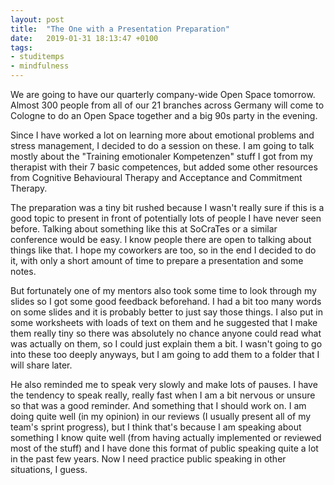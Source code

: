 ```yaml
---
layout: post
title:  "The One with a Presentation Preparation"
date:   2019-01-31 18:13:47 +0100
tags: 
- studitemps
- mindfulness
---
```


We are going to have our quarterly company-wide Open Space tomorrow. Almost 300 people from all of our 21 branches across Germany will come to Cologne to do an Open Space together and a big 90s party in the evening.

Since I have worked a lot on learning more about emotional problems and stress management, I decided to do a session on these. I am going to talk mostly about the "Training emotionaler Kompetenzen" stuff I got from my therapist with their 7 basic competences, but added some other resources from Cognitive Behavioural Therapy and Acceptance and Commitment Therapy.

The preparation was a tiny bit rushed because I wasn't really sure if this is a good topic to present in front of potentially lots of people I have never seen before. Talking about something like this at SoCraTes or a similar conference would be easy. I know people there are open to talking about things like that. I hope my coworkers are too, so in the end I decided to do it, with only a short amount of time to prepare a presentation and some notes.

But fortunately one of my mentors also took some time to look through my slides so I got some good feedback beforehand. I had a bit too many words on some slides and it is probably better to just say those things. I also put in some worksheets with loads of text on them and he suggested that I make them really tiny so there was absolutely no chance anyone could read what was actually on them, so I could just explain them a bit. I wasn't going to go into these too deeply anyways, but I am going to add them to a folder that I will share later.

He also reminded me to speak very slowly and make lots of pauses. I have the tendency to speak really, really fast when I am a bit nervous or unsure so that was a good reminder. And something that I should work on. I am doing quite well (in my opinion) in our reviews (I usually present all of my team's sprint progress), but I think that's because I am speaking about something I know quite well (from having actually implemented or reviewed most of the stuff) and I have done this format of public speaking quite a lot in the past few years. Now I need practice public speaking in other situations, I guess.
